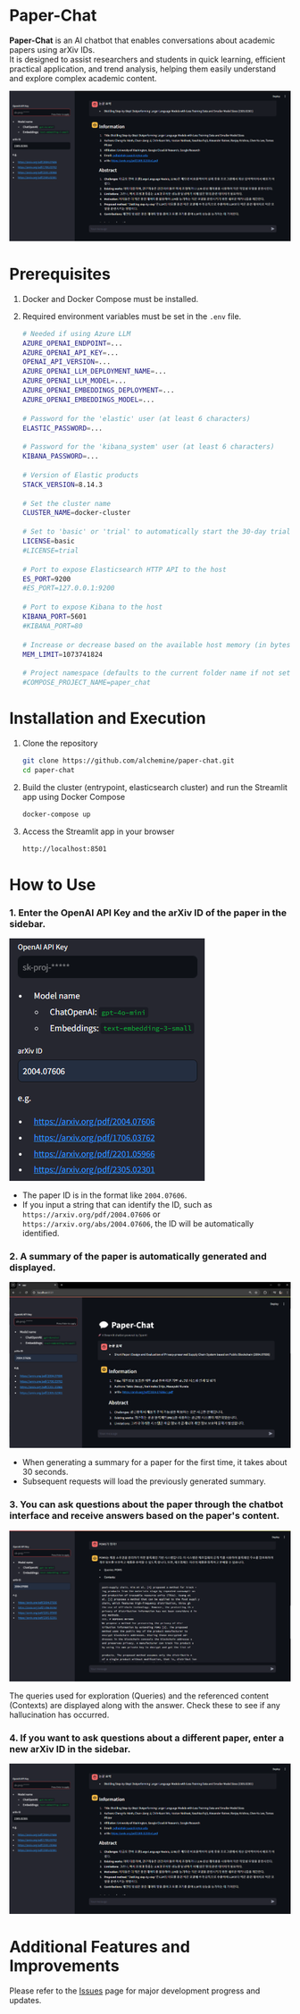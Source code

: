 # Paper-Chat

**Paper-Chat** is an AI chatbot that enables conversations about academic papers using arXiv IDs. \
It is designed to assist researchers and students in quick learning, efficient practical application, and trend analysis, helping them easily understand and explore complex academic content.

![Paper-Chat Interface](assets/image-5.png)

# Prerequisites

1. Docker and Docker Compose must be installed.
2. Required environment variables must be set in the `.env` file.

   ```bash
   # Needed if using Azure LLM
   AZURE_OPENAI_ENDPOINT=...
   AZURE_OPENAI_API_KEY=...
   OPENAI_API_VERSION=...
   AZURE_OPENAI_LLM_DEPLOYMENT_NAME=...
   AZURE_OPENAI_LLM_MODEL=...
   AZURE_OPENAI_EMBEDDINGS_DEPLOYMENT=...
   AZURE_OPENAI_EMBEDDINGS_MODEL=...

   # Password for the 'elastic' user (at least 6 characters)
   ELASTIC_PASSWORD=...

   # Password for the 'kibana_system' user (at least 6 characters)
   KIBANA_PASSWORD=...

   # Version of Elastic products
   STACK_VERSION=8.14.3

   # Set the cluster name
   CLUSTER_NAME=docker-cluster

   # Set to 'basic' or 'trial' to automatically start the 30-day trial
   LICENSE=basic
   #LICENSE=trial

   # Port to expose Elasticsearch HTTP API to the host
   ES_PORT=9200
   #ES_PORT=127.0.0.1:9200

   # Port to expose Kibana to the host
   KIBANA_PORT=5601
   #KIBANA_PORT=80

   # Increase or decrease based on the available host memory (in bytes)
   MEM_LIMIT=1073741824

   # Project namespace (defaults to the current folder name if not set)
   #COMPOSE_PROJECT_NAME=paper_chat
   ```

# Installation and Execution

1. Clone the repository

   ```bash
   git clone https://github.com/alchemine/paper-chat.git
   cd paper-chat
   ```

2. Build the cluster (entrypoint, elasticsearch cluster) and run the Streamlit app using Docker Compose

   ```bash
   docker-compose up
   ```

3. Access the Streamlit app in your browser
   ```bash
   http://localhost:8501
   ```

# How to Use

### 1. Enter the OpenAI API Key and the arXiv ID of the paper in the sidebar.

![alt text](assets/image-3.png)

- The paper ID is in the format like `2004.07606`.
- If you input a string that can identify the ID, such as `https://arxiv.org/pdf/2004.07606` or `https://arxiv.org/abs/2004.07606`, the ID will be automatically identified.

### 2. A summary of the paper is automatically generated and displayed.

![alt text](assets/image-1.png)

- When generating a summary for a paper for the first time, it takes about 30 seconds.
- Subsequent requests will load the previously generated summary.

### 3. You can ask questions about the paper through the chatbot interface and receive answers based on the paper's content.

![alt text](assets/image-4.png)

The queries used for exploration (Queries) and the referenced content (Contexts) are displayed along with the answer.
Check these to see if any hallucination has occurred.

### 4. If you want to ask questions about a different paper, enter a new arXiv ID in the sidebar.

![alt text](assets/image-5.png)

# Additional Features and Improvements

Please refer to the [Issues](https://github.com/alchemine/paper-chat/issues) page for major development progress and updates.
